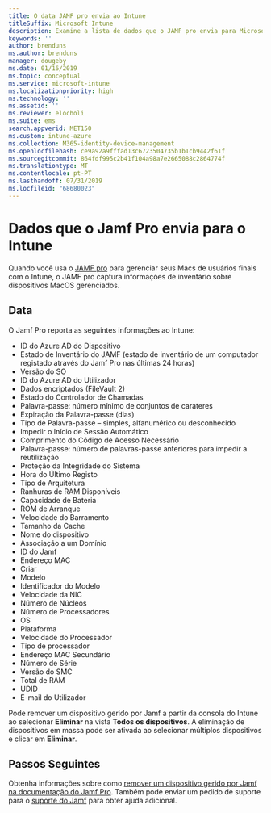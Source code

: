 ```yaml
---
title: O data JAMF pro envia ao Intune
titleSuffix: Microsoft Intune
description: Examine a lista de dados que o JAMF pro envia para Microsoft Intune ao integrar o JAMF pro para gerenciar Macs com o Intune.
keywords: ''
author: brenduns
ms.author: brenduns
manager: dougeby
ms.date: 01/16/2019
ms.topic: conceptual
ms.service: microsoft-intune
ms.localizationpriority: high
ms.technology: ''
ms.assetid: ''
ms.reviewer: elocholi
ms.suite: ems
search.appverid: MET150
ms.custom: intune-azure
ms.collection: M365-identity-device-management
ms.openlocfilehash: ce9a92a9fffad13c6723504735b1b1cb9442f61f
ms.sourcegitcommit: 864fdf995c2b41f104a98a7e2665088c2864774f
ms.translationtype: MT
ms.contentlocale: pt-PT
ms.lasthandoff: 07/31/2019
ms.locfileid: "68680023"
---
```

# <a name="data-jamf-pro-sends-to-intune"></a>Dados que o Jamf Pro envia para o Intune

Quando você usa o [JAMF pro](https://www.jamf.com) para gerenciar seus Macs de usuários finais com o Intune, o JAMF pro captura informações de inventário sobre dispositivos MacOS gerenciados. 

## <a name="data"></a>Data  
O Jamf Pro reporta as seguintes informações ao Intune:  

* ID do Azure AD do Dispositivo
* Estado de Inventário do JAMF (estado de inventário de um computador registado através do Jamf Pro nas últimas 24 horas)
* Versão do SO
* ID do Azure AD do Utilizador
* Dados encriptados (FileVault 2)
* Estado do Controlador de Chamadas
* Palavra-passe: número mínimo de conjuntos de carateres
* Expiração da Palavra-passe (dias)
* Tipo de Palavra-passe – simples, alfanumérico ou desconhecido
* Impedir o Início de Sessão Automático
* Comprimento do Código de Acesso Necessário
* Palavra-passe: número de palavras-passe anteriores para impedir a reutilização
* Proteção da Integridade do Sistema
* Hora do Último Registo
* Tipo de Arquitetura
* Ranhuras de RAM Disponíveis
* Capacidade de Bateria
* ROM de Arranque
* Velocidade do Barramento
* Tamanho da Cache
* Nome do dispositivo
* Associação a um Domínio
* ID do Jamf
* Endereço MAC
* Criar
* Modelo
* Identificador do Modelo
* Velocidade da NIC
* Número de Núcleos
* Número de Processadores
* OS
* Plataforma
* Velocidade do Processador
* Tipo de processador
* Endereço MAC Secundário
* Número de Série
* Versão do SMC
* Total de RAM
* UDID
* E-mail do Utilizador

Pode remover um dispositivo gerido por Jamf a partir da consola do Intune ao selecionar **Eliminar** na vista **Todos os dispositivos**. A eliminação de dispositivos em massa pode ser ativada ao selecionar múltiplos dispositivos e clicar em **Eliminar**.

## <a name="next-steps"></a>Passos Seguintes
Obtenha informações sobre como [remover um dispositivo gerido por Jamf na documentação do Jamf Pro](https://www.jamf.com/jamf-nation/articles/80/unmanaging-computers-while-preserving-their-inventory-information). Também pode enviar um pedido de suporte para o [suporte do Jamf](https://www.jamf.com/support/) para obter ajuda adicional. 

